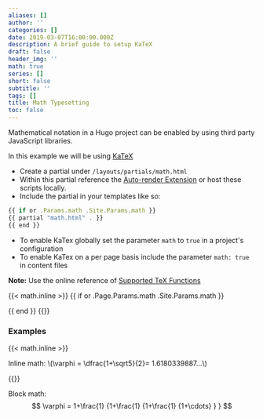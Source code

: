 ```yaml
---
aliases: []
author: ''
categories: []
date: 2019-03-07T16:00:00.000Z
description: A brief guide to setup KaTeX
draft: false
header_img: ''
math: true
series: []
short: false
subtitle: ''
tags: []
title: Math Typesetting
toc: false
---
```


Mathematical notation in a Hugo project can be enabled by using third party JavaScript libraries.

<!--more-->

In this example we will be using [KaTeX](https://katex.org/)

* Create a partial under `/layouts/partials/math.html`
* Within this partial reference the [Auto-render Extension](https://katex.org/docs/autorender.html) or host these scripts locally.
* Include the partial in your templates like so:

```javascript
{{ if or .Params.math .Site.Params.math }}
{{ partial "math.html" . }}
{{ end }}
```

* To enable KaTex globally set the parameter `math` to `true` in a project's configuration
* To enable KaTex on a per page basis include the parameter `math: true` in content files

**Note:** Use the online reference of [Supported TeX Functions](https://katex.org/docs/supported.html)

{{\< math.inline >}}
{{ if or .Page.Params.math .Site.Params.math }}

<!-- KaTeX -->

<link rel="stylesheet" href="https://cdn.jsdelivr.net/npm/katex@0.11.1/dist/katex.min.css" integrity="sha384-zB1R0rpPzHqg7Kpt0Aljp8JPLqbXI3bhnPWROx27a9N0Ll6ZP/+DiW/UqRcLbRjq" crossorigin="anonymous">
<script defer src="https://cdn.jsdelivr.net/npm/katex@0.11.1/dist/katex.min.js" integrity="sha384-y23I5Q6l+B6vatafAwxRu/0oK/79VlbSz7Q9aiSZUvyWYIYsd+qj+o24G5ZU2zJz" crossorigin="anonymous"></script>
<script defer src="https://cdn.jsdelivr.net/npm/katex@0.11.1/dist/contrib/auto-render.min.js" integrity="sha384-kWPLUVMOks5AQFrykwIup5lo0m3iMkkHrD0uJ4H5cjeGihAutqP0yW0J6dpFiVkI" crossorigin="anonymous" onload="renderMathInElement(document.body);"></script>
{{ end }}
{{</ math.inline >}}

### Examples

{{\< math.inline >}}

<p>
Inline math: \(\varphi = \dfrac{1+\sqrt5}{2}= 1.6180339887…\)
</p>
{{</ math.inline >}}

Block math:
$$
\varphi = 1+\frac{1} {1+\frac{1} {1+\frac{1} {1+\cdots} } }
$$
